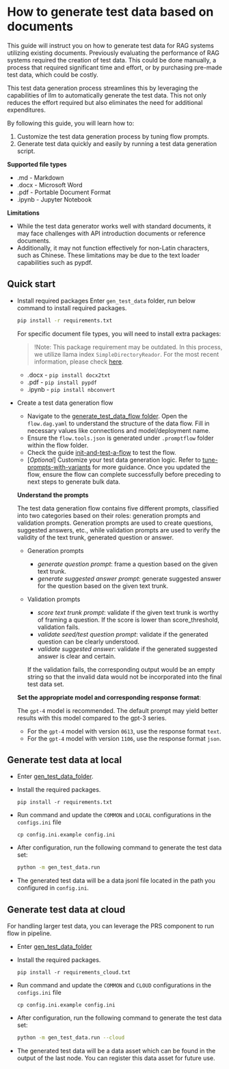# How to generate test data based on documents
This guide will instruct you on how to generate test data for RAG systems utilizing existing documents.
Previously evaluating the performance of RAG systems required the creation of test data. This could be done manually, a process that required significant time and effort, or by purchasing pre-made test data, which could be costly.

This test data generation process streamlines this by leveraging the capabilities of llm to automatically generate the test data. This not only reduces the effort required but also eliminates the need for additional expenditures.

By following this guide, you will learn how to:
1. Customize the test data generation process by tuning flow prompts.
2. Generate test data quickly and easily by running a test data generation script.

**Supported file types**
- .md - Markdown
- .docx - Microsoft Word
- .pdf - Portable Document Format
- .ipynb - Jupyter Notebook

**Limitations**

- While the test data generator works well with standard documents, it may face challenges with API introduction documents or reference documents.
- Additionally, it may not function effectively for non-Latin characters, such as Chinese. These limitations may be due to the text loader capabilities such as pypdf.

## Quick start
- Install required packages
Enter `gen_test_data` folder, run below command to install required packages.
  ```bash
  pip install -r requirements.txt
  ```

  For specific document file types, you will need to install extra packages:
  > !Note: This package requirement may be outdated. In this process, we utilize llama index `SimpleDirectoryReador`. For the most recent information, please check [here](https://docs.llamaindex.ai/en/stable/examples/data_connectors/simple_directory_reader.html).
  - .docx - `pip install docx2txt`
  - .pdf - `pip install pypdf`
  - .ipynb - `pip install nbconvert`

- Create a test data generation flow
  - Navigate to the [generate_test_data_flow folder](../../examples/gen_test_data/generate_test_data_flow/). Open the `flow.dag.yaml` to understand the structure of the data flow. Fill in necessary values like connections and model/deployment name.
  - Ensure the `flow.tools.json` is generated under `.promptflow` folder within the flow folder.
  - Check the guide [init-and-test-a-flow](https://microsoft.github.io/promptflow/how-to-guides/init-and-test-a-flow.html) to test the flow.
  - [*Optional*] Customize your test data generation logic. Refer to [tune-prompts-with-variants](https://microsoft.github.io/promptflow/how-to-guides/tune-prompts-with-variants.html) for more guidance. Once you updated the flow, ensure the flow can complete successfully before preceding to next steps to generate bulk data.
  
  **Understand the prompts**
  
  The test data generation flow contains five different prompts, classified into two categories based on their roles: generation prompts and validation prompts. Generation prompts are used to create questions, suggested answers, etc., while validation prompts are used to verify the validity of the text trunk, generated question or answer.
  - Generation prompts
    - *generate question prompt*: frame a question based on the given text trunk.
    - *generate suggested answer prompt*: generate suggested answer for the question based on the given text trunk.
  - Validation prompts
    - *score text trunk prompt*: validate if the given text trunk is worthy of framing a question. If the score is lower than score_threshold, validation fails.
    - *validate seed/test question prompt*: validate if the generated question can be clearly understood.
    - *validate suggested answer*: validate if the generated suggested answer is clear and certain.

    If the validation fails, the corresponding output would be an empty string so that the invalid data would not be incorporated into the final test data set.
  
  **Set the appropriate model and corresponding response format**:
  
  The `gpt-4` model is recommended. The default prompt may yield better results with this model compared to the gpt-3 series.
  - For the `gpt-4` model with version `0613`, use the response format `text`.
  - For the `gpt-4` model with version `1106`, use the response format `json`.

## Generate test data at local
- Enter [gen_test_data_folder](../../examples/gen_test_data_gen).
- Install the required packages.
    ```
    pip install -r requirements.txt
    ```
- Run command and update the `COMMON` and `LOCAL` configurations in the `configs.ini` file
    ```
    cp config.ini.example config.ini
    ```
  
- After configuration, run the following command to generate the test data set:
  ```bash
  python -m gen_test_data.run
  ```
- The generated test data will be a data jsonl file located in the path you configured in `config.ini`.


## Generate test data at cloud
For handling larger test data, you can leverage the PRS component to run flow in pipeline.
- Enter [gen_test_data_folder](../../examples/gen_test_data_gen)
- Install the required packages.
    ```
    pip install -r requirements_cloud.txt
    ```

- Run command and update the `COMMON` and `CLOUD` configurations in the `configs.ini` file
    ```
    cp config.ini.example config.ini
    ```
- After configuration, run the following command to generate the test data set:
  ```bash
  python -m gen_test_data.run --cloud
  ``` 
  
- The generated test data will be a data asset which can be found in the output of the last node. You can register this data asset for future use.
